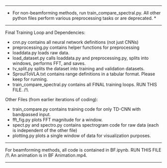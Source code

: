 *********************************************************************************************************************************************
* For non-beamforming methods, run train_compare_spectral.py. All other python files perform various preprocessing tasks or are deprecated. *
*********************************************************************************************************************************************

Final Training Loop and Dependencies:

* cnn.py contains all neural network definitions (not just CNNs)
* preprocessing.py contains helper functions for preprocessing
* loaddata.py loads raw data.
* load_dataset.py calls loaddata.py and preprocessing.py, splits into windows, performs FFT, and saves.
* tv_split.py splits the dataset into training and validation datasets.
* SproulToVLA.txt contains range definitions in a tabular format. Please keep for running.
* train_compare_spectral.py contains all FINAL training loops. RUN THIS FILE. /!\

Other Files (from earlier iterations of coding):
* train_compare.py contains training code for only TD-CNN with bandpassed input.
* fft_fig.py plots FFT magnitude for a window.
* spect.py and spectro.py contains spectrogram code for raw data (each is independent of the other file)
* plotting.py plots a single window of data for visualization purposes.



*********************************************************************************
For beamforming methods, all code is contained in BF.ipynb. RUN THIS FILE /!\ An animation is in BF Animation.mp4.
*********************************************************************************

